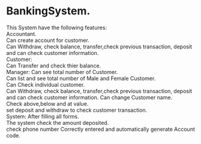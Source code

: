 # BankingSystem.   
This System have the following features:  
Accountant.  
Can create account for customer.  
Can Withdraw, check balance, transfer,check previous transaction, deposit and can check customer information.  
Customer:  
Can Transfer and check thier balance.  
Manager:
Can see total number of Customer.  
Can list and see total number of Male and Female Customer.  
Can Check individual customer.  
Can Withdraw, check balance, transfer,check previous transaction, deposit and can check customer information. 
Can change Customer name.  
Check above,below and at value.  
set deposit and withdraw to check customer transaction.  
System:
After filling all forms.  
The system check the amount deposited.  
check phone number Correctly entered and automatically generate Account code.




